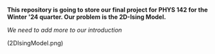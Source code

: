 **This repository is going to store our final project for PHYS 142 for the Winter '24 quarter. Our problem is the 2D-Ising Model.**

*We need to add more to our introduction*

(2DIsingModel.png)
